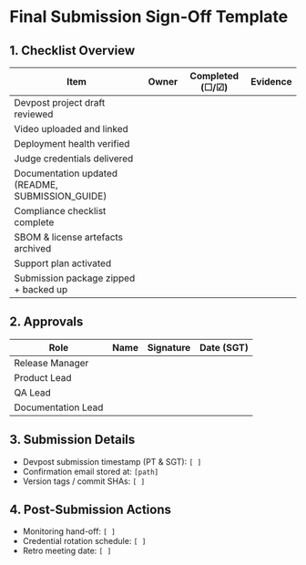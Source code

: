 # Final Submission Sign-Off Template

## 1. Checklist Overview

| Item                                             | Owner | Completed (☐/☑) | Evidence |
| ------------------------------------------------ | ----- | --------------- | -------- |
| Devpost project draft reviewed                   |       |                 |          |
| Video uploaded and linked                        |       |                 |          |
| Deployment health verified                       |       |                 |          |
| Judge credentials delivered                      |       |                 |          |
| Documentation updated (README, SUBMISSION_GUIDE) |       |                 |          |
| Compliance checklist complete                    |       |                 |          |
| SBOM & license artefacts archived                |       |                 |          |
| Support plan activated                           |       |                 |          |
| Submission package zipped + backed up            |       |                 |          |

## 2. Approvals

| Role               | Name | Signature | Date (SGT) |
| ------------------ | ---- | --------- | ---------- |
| Release Manager    |      |           |            |
| Product Lead       |      |           |            |
| QA Lead            |      |           |            |
| Documentation Lead |      |           |            |

## 3. Submission Details

- Devpost submission timestamp (PT & SGT): `[ ]`
- Confirmation email stored at: `[path]`
- Version tags / commit SHAs: `[ ]`

## 4. Post-Submission Actions

- Monitoring hand-off: `[ ]`
- Credential rotation schedule: `[ ]`
- Retro meeting date: `[ ]`
